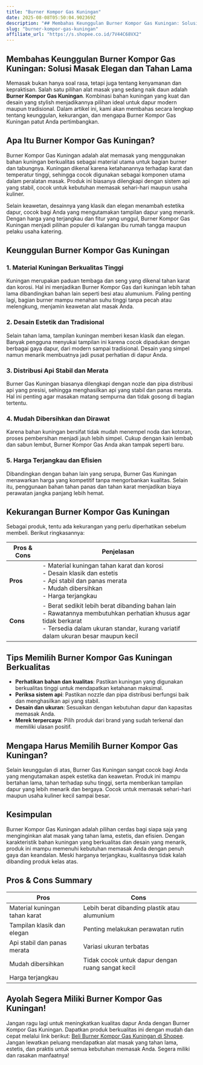```yaml
---
title: "Burner Kompor Gas Kuningan"
date: 2025-08-08T05:50:04.902369Z
description: "## Membahas Keunggulan Burner Kompor Gas Kuningan: Solusi Masak Elegan dan Tahan Lama..."
slug: "burner-kompor-gas-kuningan"
affiliate_url: "https://s.shopee.co.id/7V44C68VX2"
---
```

## Membahas Keunggulan Burner Kompor Gas Kuningan: Solusi Masak Elegan dan Tahan Lama

Memasak bukan hanya soal rasa, tetapi juga tentang kenyamanan dan kepraktisan. Salah satu pilihan alat masak yang sedang naik daun adalah **Burner Kompor Gas Kuningan**. Kombinasi bahan kuningan yang kuat dan desain yang stylish menjadikannya pilihan ideal untuk dapur modern maupun tradisional. Dalam artikel ini, kami akan membahas secara lengkap tentang keunggulan, kekurangan, dan mengapa Burner Kompor Gas Kuningan patut Anda pertimbangkan.

## Apa Itu Burner Kompor Gas Kuningan?

Burner Kompor Gas Kuningan adalah alat memasak yang menggunakan bahan kuningan berkualitas sebagai material utama untuk bagian burner dan tabungnya. Kuningan dikenal karena ketahanannya terhadap karat dan temperatur tinggi, sehingga cocok digunakan sebagai komponen utama dalam peralatan masak. Produk ini biasanya dilengkapi dengan sistem api yang stabil, cocok untuk kebutuhan memasak sehari-hari maupun usaha kuliner.

Selain keawetan, desainnya yang klasik dan elegan menambah estetika dapur, cocok bagi Anda yang mengutamakan tampilan dapur yang menarik. Dengan harga yang terjangkau dan fitur yang unggul, Burner Kompor Gas Kuningan menjadi pilihan populer di kalangan ibu rumah tangga maupun pelaku usaha katering.

## Keunggulan Burner Kompor Gas Kuningan

### 1. Material Kuningan Berkualitas Tinggi

Kuningan merupakan paduan tembaga dan seng yang dikenal tahan karat dan korosi. Hal ini menjadikan Burner Kompor Gas dari kuningan lebih tahan lama dibandingkan bahan lain seperti besi atau alumunium. Paling penting lagi, bagian burner mampu menahan suhu tinggi tanpa pecah atau melengkung, menjamin keawetan alat masak Anda.

### 2. Desain Estetik dan Tradisional

Selain tahan lama, tampilan kuningan memberi kesan klasik dan elegan. Banyak pengguna menyukai tampilan ini karena cocok dipadukan dengan berbagai gaya dapur, dari modern sampai tradisional. Desain yang simpel namun menarik membuatnya jadi pusat perhatian di dapur Anda.

### 3. Distribusi Api Stabil dan Merata

 Burner Gas Kuningan biasanya dilengkapi dengan nozle dan pipa distribusi api yang presisi, sehingga menghasilkan api yang stabil dan panas merata. Hal ini penting agar masakan matang sempurna dan tidak gosong di bagian tertentu.

### 4. Mudah Dibersihkan dan Dirawat

Karena bahan kuningan bersifat tidak mudah menempel noda dan kotoran, proses pembersihan menjadi jauh lebih simpel. Cukup dengan kain lembab dan sabun lembut, Burner Kompor Gas Anda akan tampak seperti baru.

### 5. Harga Terjangkau dan Efisien

Dibandingkan dengan bahan lain yang serupa, Burner Gas Kuningan menawarkan harga yang kompetitif tanpa mengorbankan kualitas. Selain itu, penggunaan bahan tahan panas dan tahan karat menjadikan biaya perawatan jangka panjang lebih hemat.

## Kekurangan Burner Kompor Gas Kuningan

Sebagai produk, tentu ada kekurangan yang perlu diperhatikan sebelum membeli. Berikut ringkasannya:

| Pros & Cons | Penjelasan |
|--------------|------------|
| **Pros** | - Material kuningan tahan karat dan korosi<br>- Desain klasik dan estetis<br>- Api stabil dan panas merata<br>- Mudah dibersihkan<br>- Harga terjangkau |
| **Cons** | - Berat sedikit lebih berat dibanding bahan lain<br>- Rawatannya membutuhkan perhatian khusus agar tidak berkarat<br>- Tersedia dalam ukuran standar, kurang variatif dalam ukuran besar maupun kecil |

## Tips Memilih Burner Kompor Gas Kuningan Berkualitas

- **Perhatikan bahan dan kualitas**: Pastikan kuningan yang digunakan berkualitas tinggi untuk mendapatkan ketahanan maksimal.
- **Periksa sistem api**: Pastikan nozzle dan pipa distribusi berfungsi baik dan menghasilkan api yang stabil.
- **Desain dan ukuran**: Sesuaikan dengan kebutuhan dapur dan kapasitas memasak Anda.
- **Merek terpercaya**: Pilih produk dari brand yang sudah terkenal dan memiliki ulasan positif.

## Mengapa Harus Memilih Burner Kompor Gas Kuningan?

Selain keunggulan di atas, Burner Gas Kuningan sangat cocok bagi Anda yang mengutamakan aspek estetika dan keawetan. Produk ini mampu bertahan lama, tahan terhadap suhu tinggi, serta memberikan tampilan dapur yang lebih menarik dan bergaya. Cocok untuk memasak sehari-hari maupun usaha kuliner kecil sampai besar.

## Kesimpulan

Burner Kompor Gas Kuningan adalah pilihan cerdas bagi siapa saja yang menginginkan alat masak yang tahan lama, estetis, dan efisien. Dengan karakteristik bahan kuningan yang berkualitas dan desain yang menarik, produk ini mampu memenuhi kebutuhan memasak Anda dengan penuh gaya dan keandalan. Meski harganya terjangkau, kualitasnya tidak kalah dibanding produk kelas atas.

## Pros & Cons Summary

| Pros | Cons |
|-------|--------|
| Material kuningan tahan karat | Lebih berat dibanding plastik atau alumunium |
| Tampilan klasik dan elegan | Penting melakukan perawatan rutin |
| Api stabil dan panas merata | Variasi ukuran terbatas |
| Mudah dibersihkan | Tidak cocok untuk dapur dengan ruang sangat kecil |
| Harga terjangkau | |

## Ayolah Segera Miliki Burner Kompor Gas Kuningan!

Jangan ragu lagi untuk meningkatkan kualitas dapur Anda dengan Burner Kompor Gas Kuningan. Dapatkan produk berkualitas ini dengan mudah dan cepat melalui link berikut: [Beli Burner Kompor Gas Kuningan di Shopee](https://s.shopee.co.id/7V44C68VX2). Jangan lewatkan peluang mendapatkan alat masak yang tahan lama, estetis, dan praktis untuk semua kebutuhan memasak Anda. Segera miliki dan rasakan manfaatnya!